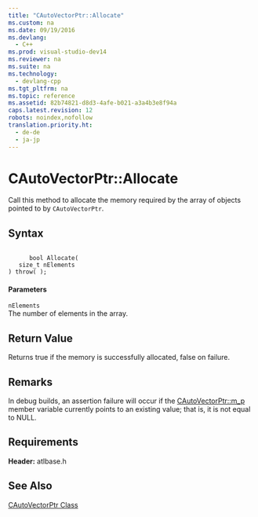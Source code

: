 ```yaml
---
title: "CAutoVectorPtr::Allocate"
ms.custom: na
ms.date: 09/19/2016
ms.devlang: 
  - C++
ms.prod: visual-studio-dev14
ms.reviewer: na
ms.suite: na
ms.technology: 
  - devlang-cpp
ms.tgt_pltfrm: na
ms.topic: reference
ms.assetid: 82b74821-d8d3-4afe-b021-a3a4b3e8f94a
caps.latest.revision: 12
robots: noindex,nofollow
translation.priority.ht: 
  - de-de
  - ja-jp
---
```

# CAutoVectorPtr::Allocate
Call this method to allocate the memory required by the array of objects pointed to by `CAutoVectorPtr`.  
  
## Syntax  
  
```  
  
      bool Allocate(  
   size_t nElements   
) throw( );  
```  
  
#### Parameters  
 `nElements`  
 The number of elements in the array.  
  
## Return Value  
 Returns true if the memory is successfully allocated, false on failure.  
  
## Remarks  
 In debug builds, an assertion failure will occur if the [CAutoVectorPtr::m_p](../vs140/CAutoVectorPtr--m_p.md) member variable currently points to an existing value; that is, it is not equal to NULL.  
  
## Requirements  
 **Header:** atlbase.h  
  
## See Also  
 [CAutoVectorPtr Class](../vs140/CAutoVectorPtr-Class.md)
